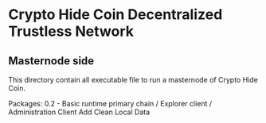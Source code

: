 # Crypto Hide Coin Decentralized Trustless Network

Masternode side
-

This directory contain all executable file to run a masternode of Crypto Hide Coin.

Packages:
0.2 - Basic runtime primary chain / Explorer client / Administration Client
      Add Clean Local Data
